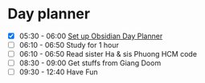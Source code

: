 # Day planner

- [x] 05:30 - 06:00 [Set up Obsidian Day Planner](https://github.com/ivan-lednev/obsidian-day-planner)
- [ ] 06:10 - 06:50 Study for 1 hour
- [ ] 06:10 - 06:50 Read sister Ha & sis Phuong HCM code
- [ ] 08:30 - 09:00 Get stuffs from Giang Doom
- [ ] 09:30 - 12:40 Have Fun
